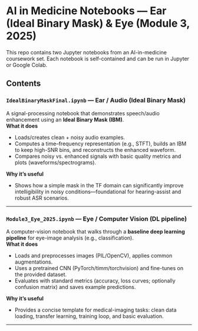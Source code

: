 # AI in Medicine Notebooks — Ear (Ideal Binary Mask) & Eye (Module 3, 2025)

This repo contains two Jupyter notebooks from an AI-in-medicine coursework set. Each notebook is self-contained and can be run in Jupyter or Google Colab.

## Contents

### `IdealBinaryMaskFinal.ipynb` — Ear / Audio (Ideal Binary Mask)
A signal-processing notebook that demonstrates speech/audio enhancement using an **Ideal Binary Mask (IBM)**.  
**What it does**
- Loads/creates clean + noisy audio examples.
- Computes a time–frequency representation (e.g., STFT), builds an IBM to keep high-SNR bins, and reconstructs the enhanced waveform.
- Compares noisy vs. enhanced signals with basic quality metrics and plots (waveforms/spectrograms).

**Why it’s useful**
- Shows how a simple mask in the TF domain can significantly improve intelligibility in noisy conditions—foundational for hearing-assist and robust ASR scenarios.

---

### `Module3_Eye_2025.ipynb` — Eye / Computer Vision (DL pipeline)
A computer-vision notebook that walks through a **baseline deep learning pipeline** for eye-image analysis (e.g., classification).  
**What it does**
- Loads and preprocesses images (PIL/OpenCV), applies common augmentations.
- Uses a pretrained CNN (PyTorch/timm/torchvision) and fine-tunes on the provided dataset.
- Evaluates with standard metrics (accuracy, loss curves; optionally confusion matrix) and saves example predictions.

**Why it’s useful**
- Provides a concise template for medical-imaging tasks: clean data loading, transfer learning, training loop, and basic evaluation.

---
